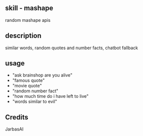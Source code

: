 ## skill - mashape

random mashape apis

## description

similar words, random quotes and number facts, chatbot fallback

## usage

* "ask brainshop are you alive"
* "famous quote"
* "movie quote"
* "random number fact"
* "how much time do i have left to live"
* "words similar to evil"

## Credits

JarbasAI


